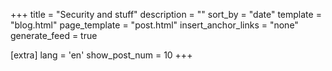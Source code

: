 +++
title = "Security and stuff"
description = ""
sort_by = "date"
template = "blog.html"
page_template = "post.html"
insert_anchor_links = "none"
generate_feed = true

[extra]
lang = 'en'
show_post_num = 10
+++
